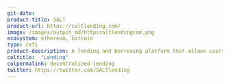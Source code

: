 ```yaml
---
git-date: 
product-title: SALT
product-url: https://saltlending.com/
image: /images/output_md/httpssaltlendingcom.png
ecosystem: ethereum, bitcoin
type: cefi
product-description: A lending and borrowing platform that allows users to leverage their crypto-assets to secure loans.
coltitle:  "Lending"
colpermalink: decentralized-lending
twitter: https://twitter.com/SALTlending
---
```

